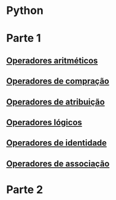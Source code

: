 # Python 
# Parte 1

## [Operadores aritméticos](https://github.com/Vicentebg/DevOps/blob/main/Python/operadores_aritmeticos.py)

## [Operadores de compração](https://github.com/Vicentebg/DevOps/blob/main/Python/operadores_de_comparacao.py)

## [Operadores de atribuição](https://github.com/Vicentebg/DevOps/blob/main/Python/operadores_de_atribuicao.py)

## [Operadores lógicos](https://github.com/Vicentebg/DevOps/blob/main/Python/operadores_logicos.py)

## [Operadores de identidade](https://github.com/Vicentebg/DevOps/blob/main/Python/operadores_de_identidade.py)

## [Operadores de associação](https://github.com/Vicentebg/DevOps/blob/main/Python/operadores_de_associacao.py)

# Parte 2
